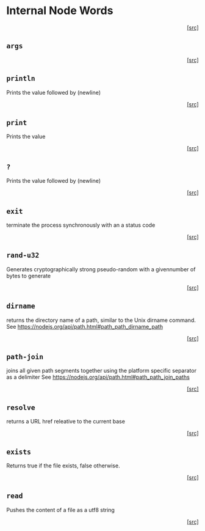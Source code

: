 # Internal Node Words
<div style="text-align: right"><a href="https:/github.com/Hypercubed/f-flat_node/blob/master/src/core/node.ts#L52">[src]</a></div>

## `args`
<div style="text-align: right"><a href="https:/github.com/Hypercubed/f-flat_node/blob/master/src/core/node.ts#L57">[src]</a></div>

## `println`

Prints the value followed by (newline)

<div style="text-align: right"><a href="https:/github.com/Hypercubed/f-flat_node/blob/master/src/core/node.ts#L65">[src]</a></div>

## `print`

Prints the value

<div style="text-align: right"><a href="https:/github.com/Hypercubed/f-flat_node/blob/master/src/core/node.ts#L81">[src]</a></div>

## `?`

Prints the value followed by (newline)

<div style="text-align: right"><a href="https:/github.com/Hypercubed/f-flat_node/blob/master/src/core/node.ts#L97">[src]</a></div>

## `exit`

terminate the process synchronously with an a status code

<div style="text-align: right"><a href="https:/github.com/Hypercubed/f-flat_node/blob/master/src/core/node.ts#L113">[src]</a></div>

## `rand-u32`

Generates cryptographically strong pseudo-random with a givennumber of bytes to generate

<div style="text-align: right"><a href="https:/github.com/Hypercubed/f-flat_node/blob/master/src/core/node.ts#L123">[src]</a></div>

## `dirname`

returns the directory name of a path, similar to the Unix dirname command.
See https://nodejs.org/api/path.html#path_path_dirname_path

<div style="text-align: right"><a href="https:/github.com/Hypercubed/f-flat_node/blob/master/src/core/node.ts#L132">[src]</a></div>

## `path-join`

joins all given path segments together using the platform specific separator as a delimiter
See https://nodejs.org/api/path.html#path_path_join_paths

<div style="text-align: right"><a href="https:/github.com/Hypercubed/f-flat_node/blob/master/src/core/node.ts#L141">[src]</a></div>

## `resolve`

returns a URL href releative to the current base

<div style="text-align: right"><a href="https:/github.com/Hypercubed/f-flat_node/blob/master/src/core/node.ts#L149">[src]</a></div>

## `exists`

Returns true if the file exists, false otherwise.

<div style="text-align: right"><a href="https:/github.com/Hypercubed/f-flat_node/blob/master/src/core/node.ts#L164">[src]</a></div>

## `read`

Pushes the content of a file as a utf8 string

<div style="text-align: right"><a href="https:/github.com/Hypercubed/f-flat_node/blob/master/src/core/node.ts#L172">[src]</a></div>
